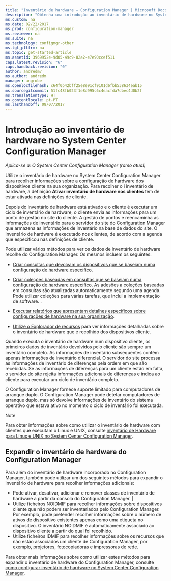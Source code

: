 ```yaml
---
title: "Inventário de hardware – Configuration Manager | Microsoft Docs"
description: "Obtenha uma introdução ao inventário de hardware no System Center Configuration Manager."
ms.custom: na
ms.date: 02/22/2017
ms.prod: configuration-manager
ms.reviewer: na
ms.suite: na
ms.technology: configmgr-other
ms.tgt_pltfrm: na
ms.topic: get-started-article
ms.assetid: 3969952e-9d05-49c9-82a2-e7e90ccef511
caps.latest.revision: "6"
caps.handback.revision: "0"
author: andredm7
ms.author: andredm
manager: angrobe
ms.openlocfilehash: c64f0b42bff25e8e91cf9101d6fbb538634eab15
ms.sourcegitcommit: 51fc48fb023f1e8d995c6c4eacfda7dbec4d0b2f
ms.translationtype: HT
ms.contentlocale: pt-PT
ms.lasthandoff: 08/07/2017
---
```

# <a name="introduction-to-hardware-inventory-in-system-center-configuration-manager"></a>Introdução ao inventário de hardware no System Center Configuration Manager

*Aplica-se a: O System Center Configuration Manager (ramo atual)*

Utilize o inventário de hardware no System Center Configuration Manager para recolher informações sobre a configuração de hardware dos dispositivos cliente na sua organização. Para recolher o i inventário de hardware, a definição **Ativar inventário de hardware nos clientes** tem de estar ativada nas definições de cliente.  

 Depois do inventário de hardware está ativado e o cliente é executar um ciclo de inventário de hardware, o cliente envia as informações para um ponto de gestão no site do cliente. A gestão de pontos e reencaminha as informações de inventário para o servidor do site do Configuration Manager que armazena as informações de inventário na base de dados do site. O inventário de hardware é executado nos clientes, de acordo com a agenda que especificou nas definições de cliente.  

 Pode utilizar vários métodos para ver os dados de inventário de hardware recolhe do Configuration Manager. Os mesmos incluem os seguintes:  

-   [Criar consultas que devolvam os dispositivos que se baseiam numa configuração de hardware específico](../../../../core/servers/manage/queries-technical-reference.md).  

-   [Criar coleções baseadas em consultas que se baseiam numa configuração de hardware específico](../../../../core/clients/manage/collections/introduction-to-collections.md). As adesões a coleções baseadas em consultas são atualizadas automaticamente segundo uma agenda. Pode utilizar coleções para várias tarefas, que inclui a implementação de software. .  

-   [Executar relatórios que apresentam detalhes específicos sobre configurações de hardware na sua organização](../../../../core/servers/manage/reporting.md).   

-   [Utilize o Explorador de recursos](../../../../core/clients/manage/inventory/use-resource-explorer-to-view-hardware-inventory.md) para ver informações detalhadas sobre o inventário de hardware que é recolhido dos dispositivos cliente.   

 Quando executa o inventário de hardware num dispositivo cliente, os primeiros dados de inventário devolvidos pelo cliente são sempre um inventário completo. As informações de inventário subsequentes contêm apenas informações de inventário diferencial. O servidor do site processa as informações de inventário de diferenças pela ordem em que são recebidas. Se as informações de diferenças para um cliente estão em falta, o servidor do site rejeita informações adicionais de diferenças e indica ao cliente para executar um ciclo de inventário completo.  

 O Configuration Manager fornece suporte limitado para computadores de arranque duplo. O Configuration Manager pode detetar computadores de arranque duplo, mas só devolve informações de inventário do sistema operativo que estava ativo no momento o ciclo de inventário foi executada.  

> [!NOTE]  
>  Para obter informações sobre como utilizar o inventário de hardware com clientes que executam o Linux e UNIX, consulte [inventário de Hardware para Linux e UNIX no System Center Configuration Manager](../../../../core/clients/manage/inventory/hardware-inventory-for-linux-and-unix.md).  

## <a name="extending-configuration-manager-hardware-inventory"></a>Expandir o inventário de hardware do Configuration Manager  
 Para além do inventário de hardware incorporado no Configuration Manager, também pode utilizar um dos seguintes métodos para expandir o inventário de hardware para recolher informações adicionais:  

- Pode ativar, desativar, adicionar e remover classes de inventário de hardware a partir da consola do Configuration Manager. |  
- Utilize ficheiros NOIDMIF para recolher informações sobre dispositivos cliente que não podem ser inventariados pelo Configuration Manager. Por exemplo, pode pretender recolher informações sobre o número de ativos de dispositivo existentes apenas como uma etiqueta no dispositivo. O inventário NOIDMIF é automaticamente associado ao dispositivo cliente a partir do qual foi recolhido.  
- Utilize ficheiros IDMIF para recolher informações sobre os recursos que não estão associados um cliente de Configuration Manager, por exemplo, projetores, fotocopiadoras e impressoras de rede.  

 Para obter mais informações sobre como utilizar estes métodos para expandir o inventário de hardware do Configuration Manager, consulte [como configurar inventário de hardware no System Center Configuration Manager](../../../../core/clients/manage/inventory/configure-hardware-inventory.md).  
